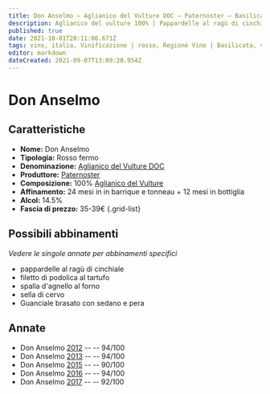 ```yaml
---
title: Don Anselmo – Aglianico del Vulture DOC – Paternoster – Basilicata (IT) – 35-39€ – 4★-5★
description: Aglianico del vulture 100% | Pappardelle al ragù di cinchiale – Filetto di podolica al tartufo – Spalla d'agnello al forno – Sella di cervo – Guanciale brasato con sedano e pera
published: true
date: 2021-10-01T20:11:06.671Z
tags: vino, italia, Vinificazione | rosso, Regione Vino | Basilicata, varietale, fermo, Valutazioni | 5 stelle, Vitigni | Aglianico del Vulture, pappardelle al ragù di cinchiale, filetto di podolica al tartufo, Alimento | agnello, Alimento-dettagli | spalla, Cottura | al forno, sella di cervo, Guanciale brasato con sedano e pera, Prezzi | 35-39€
editor: markdown
dateCreated: 2021-09-07T13:09:20.954Z
---
```


# Don Anselmo

## Caratteristiche
- **Nome:** Don Anselmo
- **Tipologia:** Rosso fermo 
- **Denominazione:** [Aglianico del Vulture DOC](/denominazioni/Italia/Basilicata/DOC/Aglianico-del-Vulture)
- **Produttore:** [Paternoster](/produttori/Italia/Basilicata/Paternoster) 
- **Composizione:** 100% [Aglianico del Vulture](/vitigni/Italia/bacca-nera/aglianico-del-vulture)
- **Affinamento:** 24 mesi in in barrique e tonneau + 12 mesi in bottiglia
- **Alcol:** 14.5%
- **Fascia di prezzo:** 35-39€
{.grid-list}


> 
## Possibili abbinamenti
*Vedere le singole annate per abbinamenti specifici*

- pappardelle al ragù di cinchiale
- filetto di podolica al tartufo
- spalla d'agnello al forno
- sella di cervo
- Guanciale brasato con sedano e pera

## Annate
- Don Anselmo [2012](/vini/Italia/Basilicata/Paternoster/Don-Anselmo/2012) -- <span class="star-5"></span> -- 94/100
- Don Anselmo [2013](/vini/Italia/Basilicata/Paternoster/Don-Anselmo/2013) -- <span class="star-5"></span> -- 94/100
- Don Anselmo [2015](/vini/Italia/Basilicata/Paternoster/Don-Anselmo/2015) -- <span class="star-4"></span> -- 90/100 
- Don Anselmo [2016](/vini/Italia/Basilicata/Paternoster/Don-Anselmo/2016) -- <span class="star-5"></span> -- 94/100
- Don Anselmo [2017](/vini/Italia/Basilicata/Paternoster/Don-Anselmo/2017) -- <span class="star-5"></span> -- 92/100